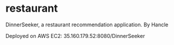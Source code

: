 # restaurant
DinnerSeeker, a restaurant recommendation application. By Hancle

Deployed on AWS EC2: 35.160.179.52:8080/DinnerSeeker
